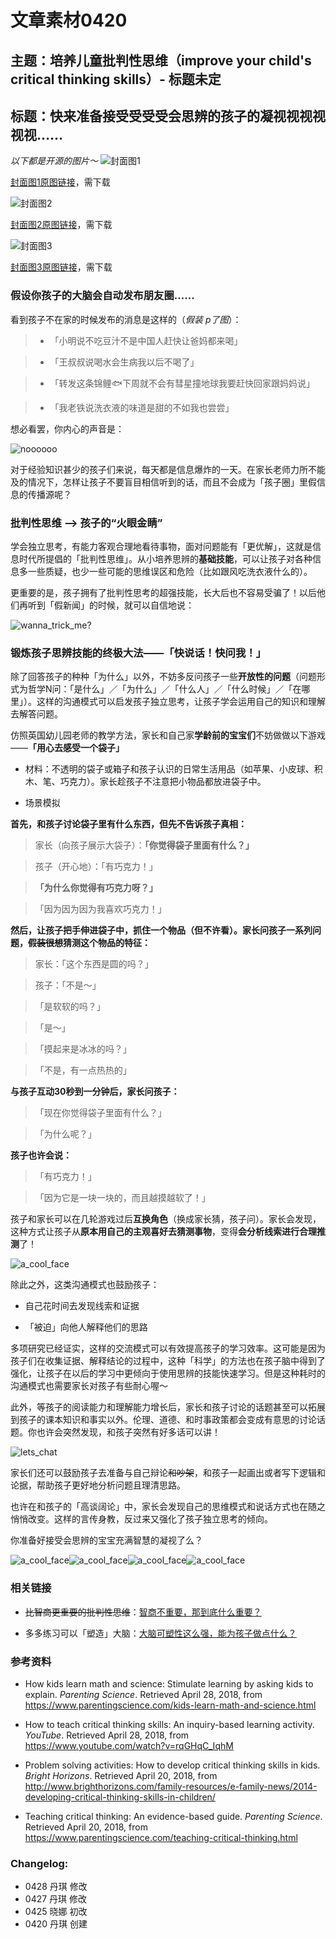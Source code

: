 # 文章素材0420


## 主题：培养儿童批判性思维（improve your child's critical thinking skills）- 标题未定


## 标题：快来准备接受受受受会思辨的孩子的凝视视视视视视……

_以下都是开源的图片～_
![封面图1](funny_face.jpg)

[封面图1原图链接](https://www.flickr.com/photos/philipbrookes/35021891953/)，需下载

![封面图2](cool_face.jpg)

[封面图2原图链接](https://www.flickr.com/photos/lanevids/12679331835/in/photostream/)，需下载

![封面图3](cool_face2.jpg)

[封面图3原图链接](https://unsplash.com/photos/Qz_QW-_1CzA)，需下载

### **假设你孩子的大脑会自动发布朋友圈……**


看到孩子不在家的时候发布的消息是这样的（_假装 p了图_）：


>+ 「小明说不吃豆汁不是中国人赶快让爸妈都来喝」


>+ 「王叔叔说喝水会生病我以后不喝了」


>+ 「转发这条锦鲤🐟下周就不会有彗星撞地球我要赶快回家跟妈妈说」


>+ 「我老铁说洗衣液的味道是甜的不如我也尝尝」


想必看罢，你内心的声音是：


![noooooo](http://ws1.sinaimg.cn/large/9150e4e5gw1fbkootd84fj205604uq2s.jpg)


对于经验知识甚少的孩子们来说，每天都是信息爆炸的一天。在家长老师力所不能及的情况下，怎样让孩子不要盲目相信听到的话，而且不会成为「孩子圈」里假信息的传播源呢？


### 批判性思维 --> 孩子的“火眼金睛”


学会独立思考，有能力客观合理地看待事物，面对问题能有「更优解」，这就是信息时代所提倡的「批判性思维」。从小培养思辨的**基础技能**，可以让孩子对各种信息多一些质疑，也少一些可能的思维误区和危险（比如跟风吃洗衣液什么的）。


更重要的是，孩子拥有了批判性思考的超强技能，长大后也不容易受骗了！以后他们再听到「假新闻」的时候，就可以自信地说：


![wanna_trick_me?](https://ws3.sinaimg.cn/large/9150e4e5ly1fkbauxk3hyg208c08c3yl.gif)


### 锻炼孩子思辨技能的终极大法——「快说话！快问我！」


除了回答孩子的种种「为什么」以外，不妨多反问孩子一些**开放性的问题**（问题形式为哲学N问：「是什么」／「为什么」／「什么人」／「什么时候」／「在哪里」）。这样的沟通模式可以启发孩子独立思考，让孩子学会运用自己的知识和理解去解答问题。


仿照英国幼儿园老师的教学方法，家长和自己家**学龄前的宝宝们**不妨做做以下游戏 ——**「用心去感受一个袋子」**


+ 材料：不透明的袋子或箱子和孩子认识的日常生活用品（如苹果、小皮球、积木、笔、巧克力）。家长趁孩子不注意把小物品都放进袋子中。

+ 场景模拟

**首先，和孩子讨论袋子里有什么东西，但先不告诉孩子真相：**

> 家长（向孩子展示大袋子）：**「<kbd>你觉得</kbd>袋子里面<kbd>有什么？</kbd>」**


> 孩子（开心地）：「有巧克力！」


> **「<kbd>为什么你觉得</kbd>有巧克力呀？」**


> 「因为因为因为我喜欢巧克力！」


**然后，让孩子把手伸进袋子中，抓住一个物品（但不许看）。家长问孩子一系列问题，~~假装很想~~猜测这个物品的特征：**


> 家长：「这个东西是圆的吗？」


> 孩子：「不是～」


> 「是软软的吗？」


> 「是～」


> 「摸起来是冰冰的吗？」


> 「不是，有一点热热的」


**与孩子互动30秒到一分钟后，家长问孩子：**


> 「现在<kbd>你觉得</kbd>袋子里面<kbd>有什么？</kbd>」


> 「<kbd>为什么呢？</kbd>」


**孩子也许会说：**


> 「有巧克力！」


> 「因为它是一块一块的，而且越摸越软了！」



孩子和家长可以在几轮游戏过后**互换角色**（换成家长猜，孩子问）。家长会发现，这种方式让孩子从**原本用自己的主观喜好去猜测事物**，变得**会分析线索进行合理推测**了！


![a_cool_face](https://ws1.sinaimg.cn/large/9150e4e5ly1fnl4mxj760j205i053a9v.jpg)


除此之外，这类沟通模式也鼓励孩子：


+ 自己花时间去发现线索和证据

+ 「被迫」向他人解释他们的思路


多项研究已经证实，这样的交流模式可以有效提高孩子的学习效率。这可能是因为孩子们在收集证据、解释结论的过程中，这种「科学」的方法也在孩子脑中得到了强化，让孩子在以后的学习中更倾向于使用思辨的技能快速学习。但是这种耗时的沟通模式也需要家长对孩子有些耐心喔～


此外，等孩子的阅读能力和理解能力增长后，家长和孩子讨论的话题甚至可以拓展到孩子的课本知识和事实以外。伦理、道德、和时事政策都会变成有意思的讨论话题。你也许会突然发现，和孩子突然有好多话可以讲！


![lets_chat](http://ws1.sinaimg.cn/large/9150e4e5ly1fkcahcri96g206o06o74g.gif)


家长们还可以鼓励孩子去准备与自己辩论~~和吵架~~，和孩子一起画出或者写下逻辑和论据，帮助孩子更好地分析问题且理清思路。


也许在和孩子的「高谈阔论」中，家长会发现自己的思维模式和说话方式也在随之悄悄改变。这样的言传身教，反过来又强化了孩子独立思考的倾向。


你准备好接受会思辨的宝宝充满智慧的凝视了么？


![a_cool_face](https://ws1.sinaimg.cn/large/9150e4e5ly1fnl4mxj760j205i053a9v.jpg)![a_cool_face](https://ws1.sinaimg.cn/large/9150e4e5ly1fnl4mxj760j205i053a9v.jpg)![a_cool_face](https://ws1.sinaimg.cn/large/9150e4e5ly1fnl4mxj760j205i053a9v.jpg)![a_cool_face](https://ws1.sinaimg.cn/large/9150e4e5ly1fnl4mxj760j205i053a9v.jpg)


### 相关链接


+ ~~比智商更重要的批判性思维~~：[智商不重要，那到底什么重要？](https://mp.weixin.qq.com/s?__biz=MzAwNzUyODQxOQ==&mid=213556094&idx=1&sn=6c674ca5638e30a44ae137596075355d&scene=4&rd2werd=1#wechat_redirect)


+ 多多练习可以「塑造」大脑：[大脑可塑性这么强，能为孩子做点什么？](https://mp.weixin.qq.com/s?__biz=MzAwNzUyODQxOQ==&mid=2651544092&idx=1&sn=0994c3d0133e43330629f2f1b0b6e2ce&scene=0#wechat_redirect&rd2werd=1#wechat_redirect)


### 参考资料
+ How kids learn math and science: Stimulate learning by asking kids to explain. _Parenting Science_. Retrieved April 28, 2018, from https://www.parentingscience.com/kids-learn-math-and-science.html

+ How to teach critical thinking skills: An inquiry-based learning activity. _YouTube_. Retrieved April 28, 2018, from https://www.youtube.com/watch?v=rqGHqC_IqhM

+ Problem solving activities: How to develop critical thinking skills in kids. _Bright Horizons_. Retrieved April 20, 2018, from http://www.brighthorizons.com/family-resources/e-family-news/2014-developing-critical-thinking-skills-in-children/

+ Teaching critical thinking: An evidence-based guide. _Parenting Science_. Retrieved April 20, 2018, from https://www.parentingscience.com/teaching-critical-thinking.html


### Changelog:

+ 0428 丹琪 修改
+ 0427 丹琪 修改
+ 0425 晓娜 初改
+ 0420 丹琪 创建
